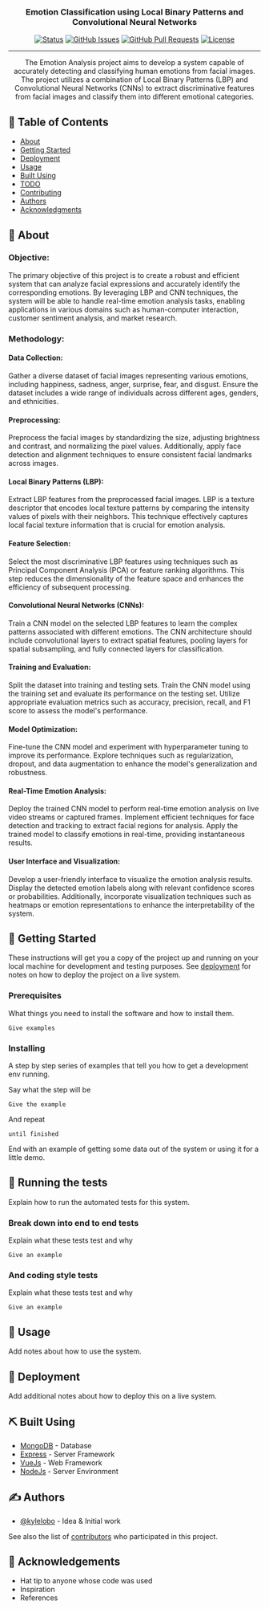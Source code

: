 <h3 align="center">Emotion Classification using Local Binary Patterns and Convolutional Neural Networks</h3>

<div align="center">

[![Status](https://img.shields.io/badge/status-active-success.svg)]()
[![GitHub Issues](https://img.shields.io/github/issues/kylelobo/The-Documentation-Compendium.svg)](https://github.com/kylelobo/The-Documentation-Compendium/issues)
[![GitHub Pull Requests](https://img.shields.io/github/issues-pr/kylelobo/The-Documentation-Compendium.svg)](https://github.com/kylelobo/The-Documentation-Compendium/pulls)
[![License](https://img.shields.io/badge/license-MIT-blue.svg)](/LICENSE)

</div>

---

<p align="center"> The Emotion Analysis project aims to develop a system capable of accurately detecting and classifying human emotions from facial images. The project utilizes a combination of Local Binary Patterns (LBP) and Convolutional Neural Networks (CNNs) to extract discriminative features from facial images and classify them into different emotional categories.
    <br> 
</p>

## 📝 Table of Contents

- [About](#about)
- [Getting Started](#getting_started)
- [Deployment](#deployment)
- [Usage](#usage)
- [Built Using](#built_using)
- [TODO](../TODO.md)
- [Contributing](../CONTRIBUTING.md)
- [Authors](#authors)
- [Acknowledgments](#acknowledgement)

## 🧐 About <a name = "about"></a>

### Objective:
The primary objective of this project is to create a robust and efficient system that can analyze facial expressions and accurately identify the corresponding emotions. By leveraging LBP and CNN techniques, the system will be able to handle real-time emotion analysis tasks, enabling applications in various domains such as human-computer interaction, customer sentiment analysis, and market research.

### Methodology:

#### Data Collection: 
Gather a diverse dataset of facial images representing various emotions, including happiness, sadness, anger, surprise, fear, and disgust. Ensure the dataset includes a wide range of individuals across different ages, genders, and ethnicities.

#### Preprocessing: 
Preprocess the facial images by standardizing the size, adjusting brightness and contrast, and normalizing the pixel values. Additionally, apply face detection and alignment techniques to ensure consistent facial landmarks across images.

#### Local Binary Patterns (LBP): 
Extract LBP features from the preprocessed facial images. LBP is a texture descriptor that encodes local texture patterns by comparing the intensity values of pixels with their neighbors. This technique effectively captures local facial texture information that is crucial for emotion analysis.

#### Feature Selection: 
Select the most discriminative LBP features using techniques such as Principal Component Analysis (PCA) or feature ranking algorithms. This step reduces the dimensionality of the feature space and enhances the efficiency of subsequent processing.

#### Convolutional Neural Networks (CNNs): 
Train a CNN model on the selected LBP features to learn the complex patterns associated with different emotions. The CNN architecture should include convolutional layers to extract spatial features, pooling layers for spatial subsampling, and fully connected layers for classification.

#### Training and Evaluation: 
Split the dataset into training and testing sets. Train the CNN model using the training set and evaluate its performance on the testing set. Utilize appropriate evaluation metrics such as accuracy, precision, recall, and F1 score to assess the model's performance.

#### Model Optimization: 
Fine-tune the CNN model and experiment with hyperparameter tuning to improve its performance. Explore techniques such as regularization, dropout, and data augmentation to enhance the model's generalization and robustness.

#### Real-Time Emotion Analysis: 
Deploy the trained CNN model to perform real-time emotion analysis on live video streams or captured frames. Implement efficient techniques for face detection and tracking to extract facial regions for analysis. Apply the trained model to classify emotions in real-time, providing instantaneous results.

#### User Interface and Visualization: 
Develop a user-friendly interface to visualize the emotion analysis results. Display the detected emotion labels along with relevant confidence scores or probabilities. Additionally, incorporate visualization techniques such as heatmaps or emotion representations to enhance the interpretability of the system.

## 🏁 Getting Started <a name = "getting_started"></a>

These instructions will get you a copy of the project up and running on your local machine for development and testing purposes. See [deployment](#deployment) for notes on how to deploy the project on a live system.

### Prerequisites

What things you need to install the software and how to install them.

```
Give examples
```

### Installing

A step by step series of examples that tell you how to get a development env running.

Say what the step will be

```
Give the example
```

And repeat

```
until finished
```

End with an example of getting some data out of the system or using it for a little demo.

## 🔧 Running the tests <a name = "tests"></a>

Explain how to run the automated tests for this system.

### Break down into end to end tests

Explain what these tests test and why

```
Give an example
```

### And coding style tests

Explain what these tests test and why

```
Give an example
```

## 🎈 Usage <a name="usage"></a>

Add notes about how to use the system.

## 🚀 Deployment <a name = "deployment"></a>

Add additional notes about how to deploy this on a live system.

## ⛏️ Built Using <a name = "built_using"></a>

- [MongoDB](https://www.mongodb.com/) - Database
- [Express](https://expressjs.com/) - Server Framework
- [VueJs](https://vuejs.org/) - Web Framework
- [NodeJs](https://nodejs.org/en/) - Server Environment

## ✍️ Authors <a name = "authors"></a>

- [@kylelobo](https://github.com/kylelobo) - Idea & Initial work

See also the list of [contributors](https://github.com/kylelobo/The-Documentation-Compendium/contributors) who participated in this project.

## 🎉 Acknowledgements <a name = "acknowledgement"></a>

- Hat tip to anyone whose code was used
- Inspiration
- References
